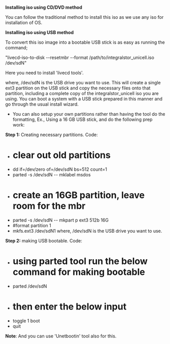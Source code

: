 **Installing iso using CD/DVD method**

You can follow the traditional method to install this iso as we use any iso for installation of OS.


**Installing iso using USB method**

To convert this iso image into a bootable USB stick is as easy as running the command;

"livecd-iso-to-disk --resetmbr --format /path/to/integralstor_unicell.iso /dev/sdN"

Here you need to install 'livecd tools'.

where, /dev/sdN is the USB drive you want to use. This will create a single ext3 partition on the USB stick and copy the necessary files onto that partition, including a complete copy of the integralstor_unicell iso you are using. You can boot a system with a USB stick prepared in this manner and go through the usual install wizard.

- You can also setup your own partitions rather than having the tool do the formatting, Ex., Using a 16 GB USB stick, and do the following prep work:


**Step 1:** Creating necessary partitions.
Code:
* # clear out old partitions
* dd if=/dev/zero of=/dev/sdN bs=512 count=1
* parted -s /dev/sdN -- mklabel msdos
* # create an 16GB partition, leave room for the mbr
* parted -s /dev/sdN -- mkpart p ext3 512b 16G
* #format partition 1
* mkfs.ext3 /dev/sdN1
where, /dev/sdN is the USB drive you want to use.

**Step 2:** making USB bootable.
Code:
* # using parted tool run the below command for making bootable
* parted /dev/sdN
* # then enter the below input
* toggle 1 boot
* quit


**Note**: And you can use 'Unetbootin' tool also for this.
